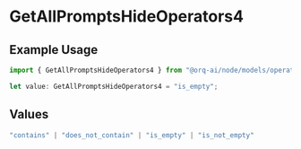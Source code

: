 # GetAllPromptsHideOperators4

## Example Usage

```typescript
import { GetAllPromptsHideOperators4 } from "@orq-ai/node/models/operations";

let value: GetAllPromptsHideOperators4 = "is_empty";
```

## Values

```typescript
"contains" | "does_not_contain" | "is_empty" | "is_not_empty"
```